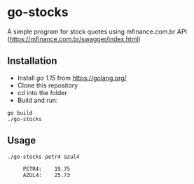 # go-stocks

A simple program for stock quotes using mfinance.com.br API (https://mfinance.com.br/swagger/index.html)

## Installation

- Install *go 1.15* from https://golang.org/
- Clone this repository
- cd into the folder
- Build and run:
```
go build
./go-stocks
```

## Usage

```
./go-stocks petr4 azul4

     PETR4:    19.75
     AZUL4:    25.73
```
